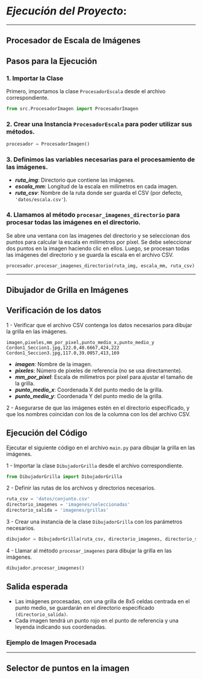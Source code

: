 # ___Ejecución del Proyecto___: 

---
##  Procesador de Escala de Imágenes

## Pasos para la Ejecución

### 1. Importar la Clase
Primero, importamos la clase `ProcesadorEscala` desde el archivo correspondiente.

```python
from src.ProcesadorImagen import ProcesadorImagen
````
### 2. Crear una Instancia ```ProcesadorEscala``` para poder utilizar sus métodos.

```python
procesador = ProcesadorImagen()
```

### 3. Definimos las variables necesarias para el procesamiento de las imágenes.

* ___ruta_img___: Directorio que contiene las imágenes.
* ___escala_mm___: Longitud de la escala en milímetros en cada imagen.
* ___ruta_csv___: Nombre de la ruta donde ser guarda el CSV (por defecto, ``'datos/escala.csv'``).

### 4. Llamamos al método ```procesar_imagenes_directorio``` para procesar todas las imágenes en el directorio.
Se abre una ventana con las imagenes del directorio y se seleccionan dos puntos para calcular la escala en milímetros por píxel. 
Se debe seleccionar dos puntos en la imagen haciendo clic en ellos.
Luego, se procesan todas las imágenes del directorio y se guarda la escala en el archivo CSV.

```python
procesador.procesar_imagenes_directorio(ruta_img, escala_mm, ruta_csv)
```

----

## Dibujador de Grilla en Imágenes

## Verificación de los datos
1 - Verificar que el archivo CSV contenga los datos necesarios para dibujar la grilla en las imágenes.
```csv
imagen,pixeles,mm_por_pixel,punto_medio_x,punto_medio_y
Cordon1_Seccion1.jpg,122.0,40.6667,424,222
Cordon1_Seccion3.jpg,117.0,39.0057,413,169
```

* ___imagen___: Nombre de la imagen.
* ___pixeles___: Número de pixeles de referencia (no se usa directamente).
* ___mm_por_pixel___: Escala de milímetros por píxel para ajustar el tamaño de la grilla.
* ___punto_medio_x___: Coordenada X del punto medio de la grilla.
* ___punto_medio_y___: Coordenada Y del punto medio de la grilla.

2 - Asegurarse de que las imágenes estén en el directorio especificado, y que los
nombres coincidan con los de la columna con los del archivo CSV.

## Ejecución del Código

Ejecutar el siguiente código en el archivo `main.py` para dibujar la grilla en las imágenes.

1 - Importar la clase `DibujadorGrilla` desde el archivo correspondiente.

```python
from DibujadorGrilla import DibujadorGrilla
```

2 - Definir las rutas de los archivos y directorios necesarios.

```python
ruta_csv = 'datos/conjunto.csv'
directorio_imagenes = 'imagenes/seleccionadas'
directorio_salida = 'imagenes/grillas'
```

3 - Crear una instancia de la clase `DibujadorGrilla` con los parámetros necesarios.

```python
dibujador = DibujadorGrilla(ruta_csv, directorio_imagenes, directorio_salida)
```

4 - Llamar al método `procesar_imagenes` para dibujar la grilla en las imágenes.

```python
dibujador.procesar_imagenes()
```

## Salida esperada
* Las imágenes procesadas, con una grilla de 8x5 celdas centrada en el punto medio, se guardarán en el directorio especificado `(directorio_salida)`.
* Cada imagen tendrá un punto rojo en el punto de referencia y una leyenda indicando sus coordenadas.

### Ejemplo de Imagen Procesada


---

## Selector de puntos en la imagen

































